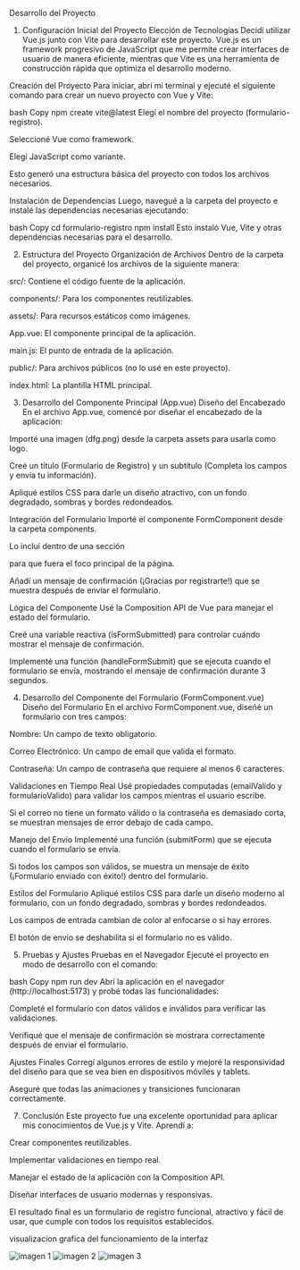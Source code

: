 Desarrollo del Proyecto

1. Configuración Inicial del Proyecto
Elección de Tecnologías
Decidí utilizar Vue.js junto con Vite para desarrollar este proyecto. Vue.js es un framework progresivo de JavaScript que me permite crear interfaces de usuario de manera eficiente, mientras que Vite es una herramienta de construcción rápida que optimiza el desarrollo moderno.

Creación del Proyecto
Para iniciar, abrí mi terminal y ejecuté el siguiente comando para crear un nuevo proyecto con Vue y Vite:

bash
Copy
npm create vite@latest
Elegí el nombre del proyecto (formulario-registro).

Seleccioné Vue como framework.

Elegí JavaScript como variante.

Esto generó una estructura básica del proyecto con todos los archivos necesarios.

Instalación de Dependencias
Luego, navegué a la carpeta del proyecto e instalé las dependencias necesarias ejecutando:

bash
Copy
cd formulario-registro
npm install
Esto instaló Vue, Vite y otras dependencias necesarias para el desarrollo.



2. Estructura del Proyecto
Organización de Archivos
Dentro de la carpeta del proyecto, organicé los archivos de la siguiente manera:

src/: Contiene el código fuente de la aplicación.

components/: Para los componentes reutilizables.

assets/: Para recursos estáticos como imágenes.

App.vue: El componente principal de la aplicación.

main.js: El punto de entrada de la aplicación.

public/: Para archivos públicos (no lo usé en este proyecto).

index.html: La plantilla HTML principal.



3. Desarrollo del Componente Principal (App.vue)
Diseño del Encabezado
En el archivo App.vue, comencé por diseñar el encabezado de la aplicación:

Importé una imagen (dfg.png) desde la carpeta assets para usarla como logo.

Creé un título (Formulario de Registro) y un subtítulo (Completa los campos y envía tu información).

Apliqué estilos CSS para darle un diseño atractivo, con un fondo degradado, sombras y bordes redondeados.

Integración del Formulario
Importé el componente FormComponent desde la carpeta components.

Lo incluí dentro de una sección <main> para que fuera el foco principal de la página.

Añadí un mensaje de confirmación (¡Gracias por registrarte!) que se muestra después de enviar el formulario.

Lógica del Componente
Usé la Composition API de Vue para manejar el estado del formulario.

Creé una variable reactiva (isFormSubmitted) para controlar cuándo mostrar el mensaje de confirmación.

Implementé una función (handleFormSubmit) que se ejecuta cuando el formulario se envía, mostrando el mensaje de confirmación durante 3 segundos.





4. Desarrollo del Componente del Formulario (FormComponent.vue)
Diseño del Formulario
En el archivo FormComponent.vue, diseñé un formulario con tres campos:

Nombre: Un campo de texto obligatorio.

Correo Electrónico: Un campo de email que valida el formato.

Contraseña: Un campo de contraseña que requiere al menos 6 caracteres.

Validaciones en Tiempo Real
Usé propiedades computadas (emailValido y formularioValido) para validar los campos mientras el usuario escribe.

Si el correo no tiene un formato válido o la contraseña es demasiado corta, se muestran mensajes de error debajo de cada campo.

Manejo del Envío
Implementé una función (submitForm) que se ejecuta cuando el formulario se envía.

Si todos los campos son válidos, se muestra un mensaje de éxito (¡Formulario enviado con éxito!) dentro del formulario.

Estilos del Formulario
Apliqué estilos CSS para darle un diseño moderno al formulario, con un fondo degradado, sombras y bordes redondeados.

Los campos de entrada cambian de color al enfocarse o si hay errores.

El botón de envío se deshabilita si el formulario no es válido.






5. Pruebas y Ajustes
Pruebas en el Navegador
Ejecuté el proyecto en modo de desarrollo con el comando:

bash
Copy
npm run dev
Abrí la aplicación en el navegador (http://localhost:5173) y probé todas las funcionalidades:

Completé el formulario con datos válidos e inválidos para verificar las validaciones.

Verifiqué que el mensaje de confirmación se mostrara correctamente después de enviar el formulario.

Ajustes Finales
Corregí algunos errores de estilo y mejoré la responsividad del diseño para que se vea bien en dispositivos móviles y tablets.

Aseguré que todas las animaciones y transiciones funcionaran correctamente.



7. Conclusión
Este proyecto fue una excelente oportunidad para aplicar mis conocimientos de Vue.js y Vite. Aprendí a:

Crear componentes reutilizables.

Implementar validaciones en tiempo real.

Manejar el estado de la aplicación con la Composition API.

Diseñar interfaces de usuario modernas y responsivas.

El resultado final es un formulario de registro funcional, atractivo y fácil de usar, que cumple con todos los requisitos establecidos.



visualizacion grafica del funcionamiento de la interfaz 

![imagen 1](https://github.com/user-attachments/assets/a8ac9951-8ba8-4415-bc5a-943d303c77bb)
![imagen 2](https://github.com/user-attachments/assets/1c45ef88-c1a3-447b-92f1-99e07d5ec165)
![imagen 3](https://github.com/user-attachments/assets/98197bd3-7bf9-475b-bbcb-44783205bfae)







